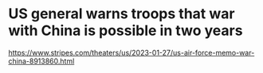 # US general warns troops that war with China is possible in two years 
 <https://www.stripes.com/theaters/us/2023-01-27/us-air-force-memo-war-china-8913860.html>